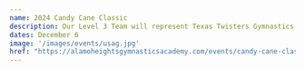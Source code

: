 ```yaml
---
name: 2024 Candy Cane Classic
description: Our Level 3 Team will represent Texas Twisters Gymnastics at the Candy Cane Classic in San Antonio, TX on December 6th.
dates: December 6
image: '/images/events/usag.jpg'
href: "https://alamoheightsgymnasticsacademy.com/events/candy-cane-classic-2024"
---
```

